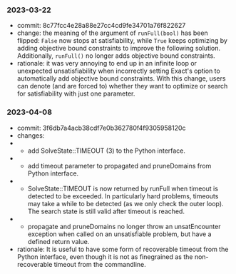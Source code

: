 ### 2023-03-22 
- commit: 8c77fcc4e28a88e27cc4cd9fe34701a76f822627 
- change: the meaning of the argument of `runFull(bool)` has been flipped: `False` now stops at satisfiability, while
  `True` keeps optimizing by adding objective bound constraints to improve the following solution. Additionally, 
  `runFull()` no longer adds objective bound constraints.
- rationale: it was very annoying to end up in an infinite loop or unexpected unsatisfiability when incorrectly setting 
  Exact's option to automatically add objective bound constraints. With this change, users can denote (and are forced
  to) whether they want to optimize or search for satisfiability with just one parameter. 

### 2023-04-08
- commit: 3f6db7a4acb38cdf7e0b362780f4f9305958120c
- changes:
- - add SolveState::TIMEOUT (3) to the Python interface.
- - add timeout parameter to propagated and pruneDomains from Python
  interface.
- - SolveState::TIMEOUT is now returned by runFull when timeout is
  detected to be exceeded. In particularly hard problems, timeouts may
  take a while to be detected (as we only check the outer loop). The
  search state is still valid after timeout is reached.
- - propagate and pruneDomains no longer throw an unsatEncounter exception when called on an unsatisfiable problem, but have a defined return value.
- rationale:
It is useful to have some form of recoverable timeout from the Python interface, even though it is not as finegrained as the non-recoverable timeout from the commandline.